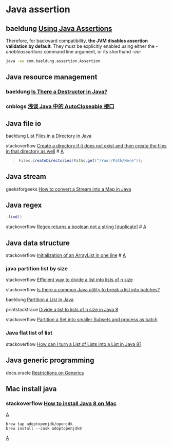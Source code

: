 # Java assertion



## baeldung [Using Java Assertions](https://www.baeldung.com/java-assert)

Therefore, for backward compatibility, **the JVM disables assertion validation by default**. They must be explicitly enabled using either the *-enableassertions* command line argument, or its shorthand *-ea:*

```bash
java -ea com.baeldung.assertion.Assertion
```



## Java resource management



### baeldung [Is There a Destructor in Java?](https://www.baeldung.com/java-destructor)

### cnblogs [浅谈 Java 中的 AutoCloseable 接口 ](https://www.cnblogs.com/vivotech/p/13886291.html)





## Java file io

baeldung [List Files in a Directory in Java](https://www.baeldung.com/java-list-directory-files)



stackoverflow [Create a directory if it does not exist and then create the files in that directory as well](https://stackoverflow.com/questions/28947250/create-a-directory-if-it-does-not-exist-and-then-create-the-files-in-that-direct) # [A](https://stackoverflow.com/a/59376080)

> ```java
> Files.createDirectories(Paths.get("/Your/Path/Here"));
> ```

## Java stream

geeksforgeeks [How to convert a Stream into a Map in Java](https://www.geeksforgeeks.org/how-to-convert-a-stream-into-a-map-in-java/)



## Java regex



```java
.find()
```



stackoverflow [Regex returns a boolean not a string [duplicate]](https://stackoverflow.com/questions/38759472/regex-returns-a-boolean-not-a-string) # [A](https://stackoverflow.com/a/38759516)



## Java data structure

stackoverflow [Initialization of an ArrayList in one line](https://stackoverflow.com/questions/1005073/initialization-of-an-arraylist-in-one-line) # [A](https://stackoverflow.com/a/3676539)

### java partition list by size

stackoverflow [Efficient way to divide a list into lists of n size](https://stackoverflow.com/questions/5824825/efficient-way-to-divide-a-list-into-lists-of-n-size) 

stackoverflow [Is there a common Java utility to break a list into batches?](https://stackoverflow.com/questions/12026885/is-there-a-common-java-utility-to-break-a-list-into-batches) 

baeldung [Partition a List in Java](https://www.baeldung.com/java-list-split) 

printstacktrace [Divide a list to lists of n size in Java 8](https://e.printstacktrace.blog/divide-a-list-to-lists-of-n-size-in-Java-8/) 



stackoverflow [Partition a Set into smaller Subsets and process as batch](https://stackoverflow.com/questions/19423326/partition-a-set-into-smaller-subsets-and-process-as-batch) 



### Java flat list of list

stackoverflow [How can I turn a List of Lists into a List in Java 8?](https://stackoverflow.com/questions/25147094/how-can-i-turn-a-list-of-lists-into-a-list-in-java-8) 



## Java generic programming

docs.oracle [Restrictions on Generics](https://docs.oracle.com/javase/tutorial/java/generics/restrictions.html)



## Mac install java



### stackoverflow [How to install Java 8 on Mac](https://stackoverflow.com/questions/24342886/how-to-install-java-8-on-mac) 

[A](https://stackoverflow.com/a/28635465)

```SHELL
brew tap adoptopenjdk/openjdk
brew install --cask adoptopenjdk8
```



[A](https://stackoverflow.com/a/32811065)
